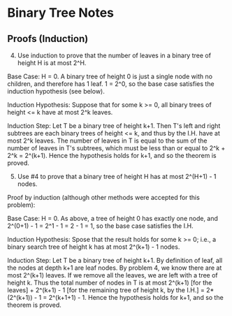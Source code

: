 # Binary Tree Notes



## Proofs (Induction)
4. Use induction to prove that the number of leaves in a binary tree of
height H is at most 2^H.

Base Case:  H = 0.  A binary tree of height 0 is just a single node with
no children, and therefore has 1 leaf.  1 = 2^0, so the base case
satisfies the induction hypothesis (see below).

Induction Hypothesis:  Suppose that for some k >= 0, all binary trees of
height <= k have at most 2^k leaves.

Induction Step:  Let T be a binary tree of height k+1.  Then T's left and
right subtrees are each binary trees of height <= k, and thus by the I.H.
have at most 2^k leaves.  The number of leaves in T is equal to the sum of
the number of leaves in T's subtrees, which must be less than or equal to
2^k + 2^k = 2^(k+1).  Hence the hypothesis holds for k+1, and so the
theorem is proved.

5. Use #4 to prove that a binary tree of height H has at most 2^(H+1) - 1
nodes.

Proof by induction (although other methods were accepted for this
problem):

Base Case:  H = 0.  As above, a tree of height 0 has exactly one node, and
2^(0+1) - 1 = 2^1 - 1 = 2 - 1 = 1, so the base case satisfies the I.H.

Induction Hypothesis:  Spose that the result holds for some k >= 0; i.e.,
a binary search tree of height k has at most 2^(k+1) - 1 nodes.

Induction Step:  Let T be a binary tree of height k+1.  By definition of
leaf, all the nodes at depth k+1 are leaf nodes.  By problem 4, we know
there are at most 2^(k+1) leaves.  If we remove all the leaves, we are
left with a tree of height k.  Thus the total number of nodes in T is at
most 2^(k+1) [for the leaves] + 2^(k+1) - 1 [for the remaining tree
of height k, by the I.H.] = 2*(2^(k+1)) - 1 = 2^(k+1+1) - 1.  Hence the
hypothesis holds for k+1, and so the theorem is proved.